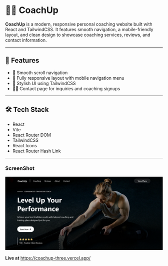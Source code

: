 # 🏋️‍♂️ CoachUp

**CoachUp** is a modern, responsive personal coaching website built with React and TailwindCSS. It features smooth navigation, a mobile-friendly layout, and clean design to showcase coaching services, reviews, and contact information.

---

## 🚀 Features

- 🧭 Smooth scroll navigation
- 📱 Fully responsive layout with mobile navigation menu
- 🎨 Stylish UI using TailwindCSS
- 🧑‍💻 Contact page for inquiries and coaching signups

---

## 🛠 Tech Stack

- React
- Vite
- React Router DOM
- TailwindCSS
- React Icons
- React Router Hash Link

---

### ScreenShot
![CoachUp](public/images/CoachUp.png)

**Live at**  https://coachup-three.vercel.app/


